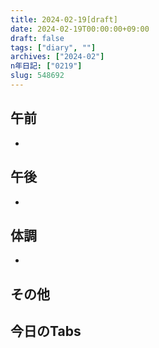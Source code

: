 ```yaml
---
title: 2024-02-19[draft]
date: 2024-02-19T00:00:00+09:00
draft: false
tags: ["diary", ""]
archives: ["2024-02"]
n年日記: ["0219"]
slug: 548692
---
```

## 午前
- 
## 午後
- 
## 体調
- 
## その他
## 今日のTabs